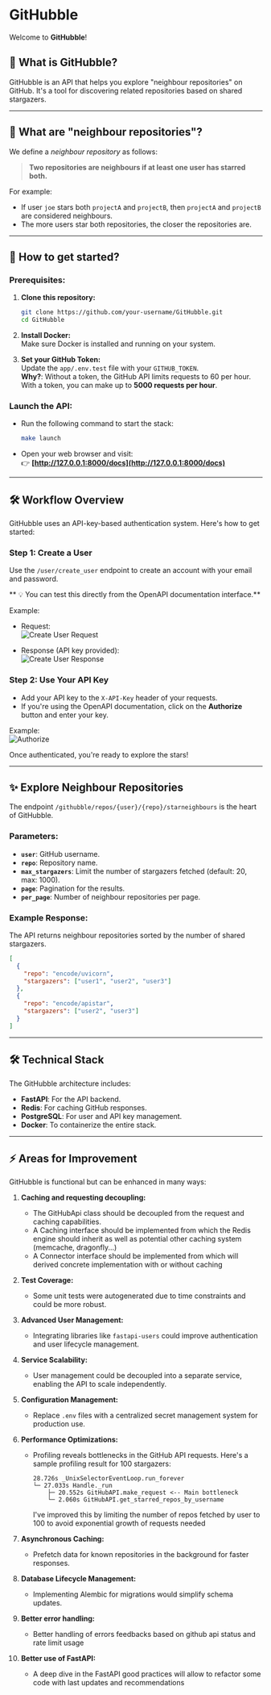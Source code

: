 
# **GitHubble**

Welcome to **GitHubble**!

## 🌟 What is GitHubble?

GitHubble is an API that helps you explore "neighbour repositories" on GitHub. It's a tool for discovering related repositories based on shared stargazers.

---

## 🧐 What are "neighbour repositories"?

We define a *neighbour repository* as follows:

> **Two repositories are neighbours if at least one user has starred both.**

For example:
- If user `joe` stars both `projectA` and `projectB`, then `projectA` and `projectB` are considered neighbours.
- The more users star both repositories, the closer the repositories are.

---

## 🚀 How to get started?

### Prerequisites:
1. **Clone this repository:**
   ```bash
   git clone https://github.com/your-username/GitHubble.git
   cd GitHubble
   ```

2. **Install Docker:**  
   Make sure Docker is installed and running on your system.

3. **Set your GitHub Token:**  
   Update the `app/.env.test` file with your `GITHUB_TOKEN`.  
   **Why?**: Without a token, the GitHub API limits requests to 60 per hour. With a token, you can make up to **5000 requests per hour**.

### Launch the API:
- Run the following command to start the stack:
   ```bash
   make launch
   ```

- Open your web browser and visit:  
  👉 **[http://127.0.0.1:8000/docs](http://127.0.0.1:8000/docs)**

---

## 🛠️ Workflow Overview

GitHubble uses an API-key-based authentication system. Here's how to get started:

### Step 1: Create a User
Use the `/user/create_user` endpoint to create an account with your email and password.  

** 💡 You can test this directly from the OpenAPI documentation interface.**

Example:
- Request:  
    ![Create User Request](assets/screen1.png)

- Response (API key provided):  
    ![Create User Response](assets/screen2.png)

### Step 2: Use Your API Key
- Add your API key to the `X-API-Key` header of your requests.
- If you're using the OpenAPI documentation, click on the **Authorize** button and enter your key.

Example:  
![Authorize](assets/screen3.png)

Once authenticated, you're ready to explore the stars!

---

## ✨ Explore Neighbour Repositories

The endpoint `/githubble/repos/{user}/{repo}/starneighbours` is the heart of GitHubble.  

### Parameters:
- **`user`**: GitHub username.
- **`repo`**: Repository name.
- **`max_stargazers`**: Limit the number of stargazers fetched (default: 20, max: 1000).
- **`page`**: Pagination for the results.
- **`per_page`**: Number of neighbour repositories per page.

### Example Response:
The API returns neighbour repositories sorted by the number of shared stargazers.

```json
[
  {
    "repo": "encode/uvicorn",
    "stargazers": ["user1", "user2", "user3"]
  },
  {
    "repo": "encode/apistar",
    "stargazers": ["user2", "user3"]
  }
]
```

---

## 🛠️ Technical Stack

The GitHubble architecture includes:
- **FastAPI**: For the API backend.
- **Redis**: For caching GitHub responses.
- **PostgreSQL**: For user and API key management.
- **Docker**: To containerize the entire stack.

---

## ⚡ Areas for Improvement

GitHubble is functional but can be enhanced in many ways:

1. **Caching and requesting decoupling:**
   - The GitHubApi class should be decoupled from the request and caching capabilities.
   - A Caching interface should be implemented from which the Redis engine should inherit as well as potential other caching system (memcache, dragonfly...)
   - A Connector interface should be implemented from which will derived concrete implementation with or without caching

2. **Test Coverage:**
   - Some unit tests were autogenerated due to time constraints and could be more robust.

3. **Advanced User Management:**
   - Integrating libraries like `fastapi-users` could improve authentication and user lifecycle management.

4. **Service Scalability:**
   - User management could be decoupled into a separate service, enabling the API to scale independently.

5. **Configuration Management:**
   - Replace `.env` files with a centralized secret management system for production use.

6. **Performance Optimizations:**
   - Profiling reveals bottlenecks in the GitHub API requests. Here's a sample profiling result for 100 stargazers:
     ```
     28.726s _UnixSelectorEventLoop.run_forever
     └─ 27.033s Handle._run
         ├─ 20.552s GitHubAPI.make_request <-- Main bottleneck
         └─ 2.060s GitHubAPI.get_starred_repos_by_username
     ```
     I've improved this by limiting the number of repos fetched by user to 100 to avoid exponential growth of requests needed

7. **Asynchronous Caching:**
   - Prefetch data for known repositories in the background for faster responses.

8. **Database Lifecycle Management:**
   - Implementing Alembic for migrations would simplify schema updates.

9. **Better error handling:**
   - Better handling of errors feedbacks based on github api status and rate limit usage

10. **Better use of FastAPI:**
    - A deep dive in the FastAPI good practices will allow to refactor some code with last updates and recommendations

